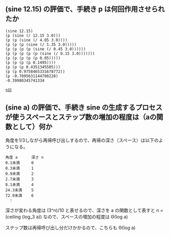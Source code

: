 ## (sine 12.15) の評価で、手続き p は何回作用させられたか

    (sine 12.15)
    (p (sine (/ 12.15 3.0)))
    (p (p (sine (/ 4.05 3.0))))
    (p (p (p (sine (/ 1.35 3.0)))))
    (p (p (p (p (sine (/ 0.45 3.0))))))
    (p (p (p (p (p (sine (/ 0.15 3.0)))))))
    (p (p (p (p (p 0.05)))))
    (p (p (p (p 0.1495))))
    (p (p (p 0.4351345505)))
    (p (p 0.9758465331678772))
    (p -0.7895631144708228)
    -0.39980345741334

    5回

## (sine a) の評価で、手続き sine の生成するプロセスが使うスペースとステップ数の増加の程度は（aの関数として）何か

角度を1/3しながら再帰呼び出しするので、再帰の深さ（スペース）は以下のようになる。

    角度 a      深さ n
    0.1未満     0
    0.3未満     1
    0.9未満     2
    2.7未満     3
    8.1未満     4
    24.3未満    5
    72.9未満    6
      :

深さが変わる角度は (3^n)/10 と表せるので、深さを a の関数として表すと n = (ceiling (log_3 a)) なので、スペースの増加の程度は Θ(log a) 

ステップ数は再帰呼び出し分だけかかるので、こちらも Θ(log a)


